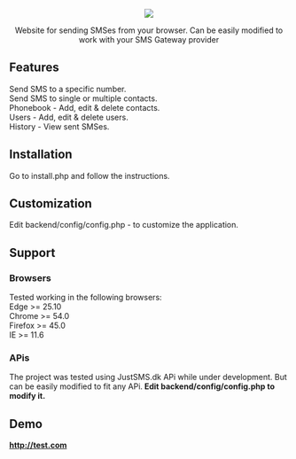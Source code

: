 <p align="center"><img src="http://skovdev.net/public_share/kY6kZx.jpg"></p>

<p align="center">Website for sending SMSes from your browser. Can be easily modified to work with your SMS Gateway provider</p>

## Features
Send SMS to a specific number.<br>
Send SMS to single or multiple contacts.<br>
Phonebook - Add, edit & delete contacts.<br>
Users - Add, edit & delete users.<br>
History - View sent SMSes.<br>

## Installation
Go to install.php and follow the instructions.<br>

## Customization
Edit backend/config/config.php - to customize the application.

## Support
### Browsers
Tested working in the following browsers:<br>
Edge >= 25.10<br>
Chrome >= 54.0<br>
Firefox >= 45.0<br>
IE >= 11.6<br>

### APis
The project was tested using JustSMS.dk APi while under development. But can be easily modified to fit any APi.<b>
Edit backend/config/config.php to modify it.

## Demo
http://test.com
